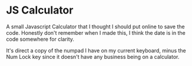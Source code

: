 # JS Calculator
A small Javascript Calculator that I thought I should put online to save the code. Honestly don't remember when I made this, I think the date is in the code somewhere for clarity.

It's direct a copy of the numpad I have on my current keyboard, minus the Num Lock key since it doesn't have any business being on a calculator. 
